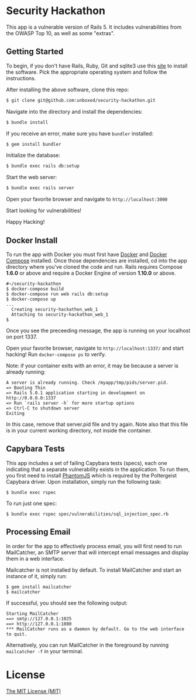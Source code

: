 # Security Hackathon 

This app is a vulnerable version of Rails 5. It includes vulnerabilities from the OWASP Top 10, as well as some "extras".

## Getting Started

To begin, if you don't have Rails, Ruby, Git and sqlite3 use
this [site](https://gorails.com/setup) to install the software.
Pick the appropriate operating system and follow the instructions.

After installing the above software, clone this repo:

```bash
$ git clone git@github.com:unboxed/security-hackathon.git
```

Navigate into the directory and install the dependencies:

```bash
$ bundle install
```

If you receive an error, make sure you have `bundler` installed:

```bash
$ gem install bundler
```

Initialize the database:

```bash
$ bundle exec rails db:setup
```

Start the web server:

```bash
$ bundle exec rails server
```

Open your favorite browser and navigate to `http://localhost:3000`

Start looking for vulnerabilities! 

Happy Hacking!

## Docker Install

To run the app with Docker you must first have [Docker](https://docs.docker.com/engine/installation/) and [Docker Compose](https://docs.docker.com/compose/install/) installed. Once those dependencies are installed, cd into the app directory where you've cloned the code and run. Rails requires Compose **1.6.0** or above and require a Docker Engine of version **1.10.0** or above.

```
#~/security-hackathon
$ docker-compose build
$ docker-compose run web rails db:setup
$ docker-compose up
...
  Creating security-hackathon_web_1
  Attaching to security-hackathon_web_1
$
```
Once you see the preceeding message, the app is running on your localhost on port 1337.

Open your favorite browser, navigate to `http://localhost:1337/` and start hacking! Run `docker-compose ps` to verify.

Note: if your container exits with an error, it may be because a server is already running:
```
A server is already running. Check /myapp/tmp/pids/server.pid.
=> Booting Thin
=> Rails 5.0.1 application starting in development on
http://0.0.0.0:1337
=> Run `rails server -h` for more startup options
=> Ctrl-C to shutdown server
Exiting
```
In this case, remove that server.pid file and try again. Note also that this file is in your current working directory, not inside the container.

## Capybara Tests

This app includes a set of failing Capybara tests (specs), each one indicating that a separate vulnerability exists in the application. To run them, you first need to install [PhantomJS](https://github.com/jonleighton/poltergeist#installing-phantomjs) which is required by the Poltergeist Capybara driver. Upon installation, simply run the following task:

```
$ bundle exec rspec
```

To run just one spec:

```
$ bundle exec rspec spec/vulnerabilities/sql_injection_spec.rb
```

## Processing Email

In order for the app to effectively process email, you will first need to run MailCatcher, an SMTP server that will intercept email messages and display them in a web interface.

Mailcatcher is not installed by default. To install MailCatcher and start an instance of it, simply run:

```
$ gem install mailcatcher
$ mailcatcher
```

If successful, you should see the following output:

```
Starting MailCatcher
==> smtp://127.0.0.1:1025
==> http://127.0.0.1:1080
*** MailCatcher runs as a daemon by default. Go to the web interface to quit.
```

Alternatively, you can run MailCatcher in the foreground by running `mailcatcher -f` in your terminal.

# License

[The MIT License (MIT)](./LICENSE.md)
